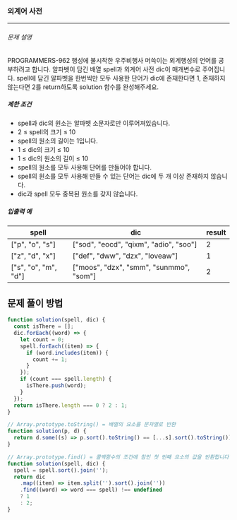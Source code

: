 ### 외계어 사전

---

###### 문제 설명

PROGRAMMERS-962 행성에 불시착한 우주비행사 머쓱이는 외계행성의 언어를 공부하려고 합니다. 알파벳이 담긴 배열 spell과 외계어 사전 dic이 매개변수로 주어집니다. spell에 담긴 알파벳을 한번씩만 모두 사용한 단어가 dic에 존재한다면 1, 존재하지 않는다면 2를 return하도록 solution 함수를 완성해주세요.

##### 제한 조건

- spell과 dic의 원소는 알파벳 소문자로만 이루어져있습니다.
- 2 ≤ spell의 크기 ≤ 10
- spell의 원소의 길이는 1입니다.
- 1 ≤ dic의 크기 ≤ 10
- 1 ≤ dic의 원소의 길이 ≤ 10
- spell의 원소를 모두 사용해 단어를 만들어야 합니다.
- spell의 원소를 모두 사용해 만들 수 있는 단어는 dic에 두 개 이상 존재하지 않습니다.
- dic과 spell 모두 중복된 원소를 갖지 않습니다.

##### 입출력 예

| spell                | dic                                     | result |
| -------------------- | --------------------------------------- | ------ |
| ["p", "o", "s"]      | ["sod", "eocd", "qixm", "adio", "soo"]  | 2      |
| ["z", "d", "x"]      | ["def", "dww", "dzx", "loveaw"]         | 1      |
| ["s", "o", "m", "d"] | ["moos", "dzx", "smm", "sunmmo", "som"] | 2      |

## 문제 풀이 방법

```javascript
function solution(spell, dic) {
  const isThere = [];
  dic.forEach((word) => {
    let count = 0;
    spell.forEach((item) => {
      if (word.includes(item)) {
        count += 1;
      }
    });
    if (count === spell.length) {
      isThere.push(word);
    }
  });
  return isThere.length === 0 ? 2 : 1;
}
```

```javascript
// Array.prototype.toString() = 배열의 요소를 문자열로 반환
function solution(p, d) {
  return d.some((s) => p.sort().toString() == [...s].sort().toString()) ? 1 : 2;
}
```

```javascript
// Array.prototype.find() = 콜백함수의 조건에 참인 첫 번째 요소의 값을 반환합니다. 요소가 없다면 undefined
function solution(spell, dic) {
  spell = spell.sort().join('');
  return dic
    .map((item) => item.split('').sort().join(''))
    .find((word) => word === spell) !== undefined
    ? 1
    : 2;
}
```
